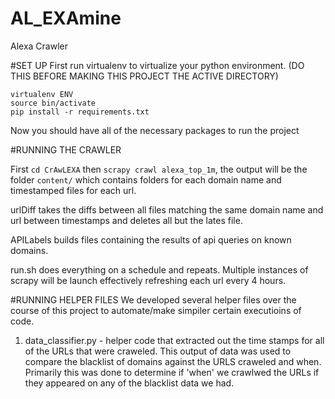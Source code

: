 # AL_EXAmine
Alexa Crawler

#SET UP
First run virtualenv to virtualize your python environment. (DO THIS BEFORE MAKING THIS PROJECT THE ACTIVE DIRECTORY)

	virtualenv ENV
	source bin/activate
	pip install -r requirements.txt

Now you should have all of the necessary packages to run the project

#RUNNING THE CRAWLER

First `cd CrAwLEXA` then `scrapy crawl alexa_top_1m`, the output will be the folder `content/` which contains folders for each domain name and timestamped files for each url.

urlDiff takes the diffs between all files matching the same domain name and url between timestamps and deletes all but the lates file.

APILabels builds files containing the results of api queries on known domains.

run.sh does everything on a schedule and repeats. Multiple instances of scrapy will be launch effectively refreshing each url every 4 hours.


#RUNNING HELPER FILES
We developed several helper files over the course of this project to automate/make simpiler certain executioins of code.

   1) data_classifier.py - helper code that extracted out the time stamps for all of the URLs that were craweled. This output of data was used to compare the blacklist of domains against the URLS craweled and when. Primarily this was done to determine if 'when' we crawlwed the URLs if they appeared on any of the blacklist data we had. 
